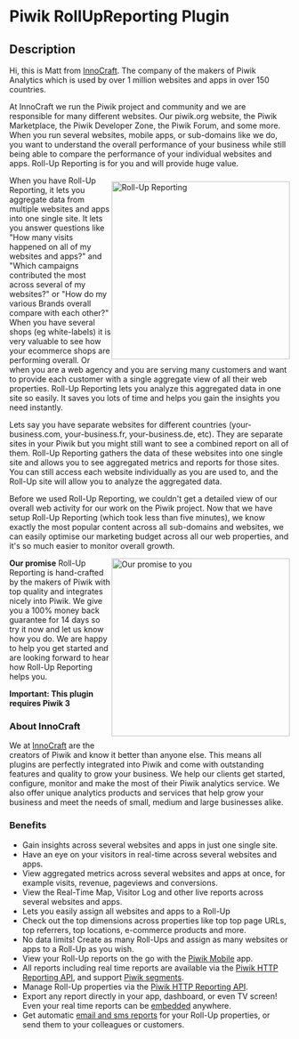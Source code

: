 # Piwik RollUpReporting Plugin

## Description

Hi, this is Matt from [InnoCraft](http://www.innocraft.com/). The company of the makers of Piwik Analytics which is used by over 1 million websites and apps in over 150 countries.

At InnoCraft we run the Piwik project and community and we are responsible for many different websites. Our piwik.org website, the Piwik Marketplace, the Piwik Developer Zone, the Piwik Forum, 
and some more. When you run several websites, mobile apps, or sub-domains like we do, you want to understand the overall 
performance of your business while still being able to compare the performance of your individual websites and apps. Roll-Up Reporting is for you and will provide huge value.
 
<img src="https://www.innocraft.com/innocraft/rollUpReporting.png" style="width:320px;float:right;margin-top:10px;margin-bottom:5px;" alt="Roll-Up Reporting">When you have Roll-Up Reporting, it lets you aggregate data from multiple websites and apps into one single site. It lets you answer questions like 
"How many visits happened on all of my websites and apps?" and "Which campaigns contributed the most across several of my websites?" 
or "How do my various Brands overall compare with each other?"
When you have several shops (eg white-labels) it is very valuable to see how your ecommerce shops are performing overall. 
Or when you are a web agency and you are serving many customers and want to provide each customer with a single aggregate view of all their web properties.
Roll-Up Reporting lets you analyze this aggregated data in one site so easily. It saves you lots of time and helps you gain the insights you need instantly.

Lets say you have separate websites for different countries (your-business.com, your-business.fr, your-business.de, etc). They are separate 
sites in your Piwik but you might still want to see a combined report on all of them. 
Roll-Up Reporting gathers the data of these websites into one single site and allows you to see aggregated metrics and reports for those sites.
You can still access each website individually as you are used to, and the Roll-Up site will allow you to analyze the aggregated data.
 
Before we used Roll-Up Reporting, we couldn't get a detailed view of our overall web activity for our work on the Piwik project. 
Now that we have setup Roll-Up Reporting (which took less than five minutes), we know exactly the most popular content across all sub-domains and websites, 
we can easily optimise our marketing budget across all our web properties, and it's so much easier to monitor overall growth. 

<img src="https://www.innocraft.com/innocraft/our_promise.jpg" style="width:320px;float:right;margin-bottom:10px;" alt="Our promise to you">**Our promise** Roll-Up Reporting is hand-crafted by the makers of Piwik with top quality and integrates nicely into Piwik. 
We give you a 100% money back guarantee for 14 days so try it now and let us know how you do. We are happy to help you get started 
and are looking forward to hear how Roll-Up Reporting helps you.

**Important: This plugin requires Piwik 3**

### About InnoCraft

We at [InnoCraft](https://www.innocraft.com) are the creators of Piwik and know it better than anyone else. This means all plugins are perfectly integrated into Piwik and come with outstanding features and quality to grow your business. We help our clients get started, configure, monitor and make the most of their Piwik analytics service. We also offer unique analytics products and services that help grow your business and meet the needs of small, medium and large businesses alike.

### Benefits
* Gain insights across several websites and apps in just one single site.
* Have an eye on your visitors in real-time across several websites and apps.
* View aggregated metrics across several websites and apps at once, for example visits, revenue, pageviews and conversions.
* View the Real-Time Map, Visitor Log and other live reports across several websites and apps.
* Lets you easily assign all websites and apps to a Roll-Up
* Check out the top dimensions across properties like top top page URLs, top referrers, top locations, e-commerce products and more.
* No data limits! Create as many Roll-Ups and assign as many websites or apps to a Roll-Up as you wish.
* View your Roll-Up reports on the go with the [Piwik Mobile](https://plugins.piwik.org) app.
* All reports including real time reports are available via the [Piwik HTTP Reporting API](https://developer.piwik.org/api-reference/tracking-api), and support [Piwik segments](https://piwik.org/docs/segmentation/).
* Manage Roll-Up properties via the [Piwik HTTP Reporting API](https://developer.piwik.org/api-reference/tracking-api).
* Export any report directly in your app, dashboard, or even TV screen! Even your real time reports can be [embedded](https://piwik.org/docs/embed-piwik-report/) anywhere.
* Get automatic [email and sms reports](https://piwik.org/docs/email-reports/) for your Roll-Up properties, or send them to your colleagues or customers. 
